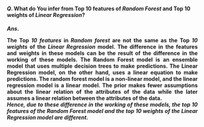 #### $Q.$ What do You infer from Top 10 features of ***Random Forest*** and Top 10 weights of ***Linear Regression***?

#### $Ans.$ <p align="justify"> The Top <b><i>10 features</b></i> in <b><i>Random forest</i></b> are not the same as the Top <b><i>10 weights</b></i> of the <b><i>Linear Regression</b></i> model. The difference in the features and weights in these models can be the result of the difference in the working of these models. The Random Forest model is an ensemble model that uses multiple decision trees to make predictions. The Linear Regression model, on the other hand, uses a linear equation to make predictions. The random forest model is a non-linear model, and the linear regression model is a linear model. The prior makes fewer assumptions about the linear relation of the attributes of the data while the later assumes a linear relation between the attributes of the data. <br><b><i>Hence, due to these difference in the working of these models, the top 10 features of the Random Forest model and the top 10 weights of the Linear Regression model are different.</b></i></p>